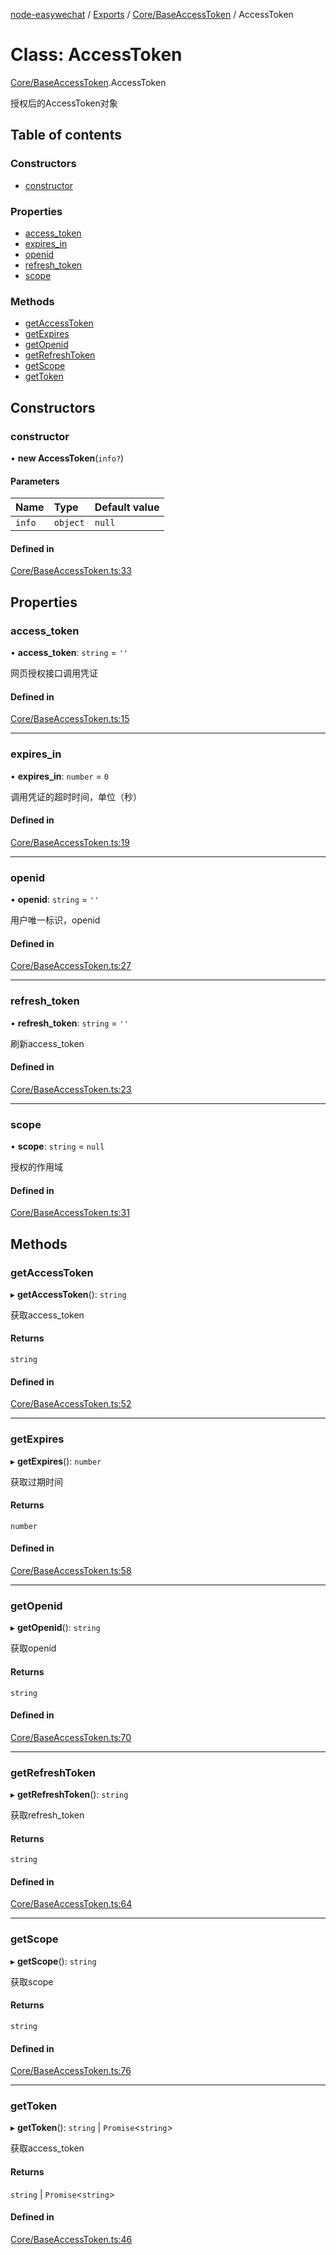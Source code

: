[node-easywechat](../README.md) / [Exports](../modules.md) / [Core/BaseAccessToken](../modules/Core_BaseAccessToken.md) / AccessToken

# Class: AccessToken

[Core/BaseAccessToken](../modules/Core_BaseAccessToken.md).AccessToken

授权后的AccessToken对象

## Table of contents

### Constructors

- [constructor](Core_BaseAccessToken.AccessToken.md#constructor)

### Properties

- [access\_token](Core_BaseAccessToken.AccessToken.md#access_token)
- [expires\_in](Core_BaseAccessToken.AccessToken.md#expires_in)
- [openid](Core_BaseAccessToken.AccessToken.md#openid)
- [refresh\_token](Core_BaseAccessToken.AccessToken.md#refresh_token)
- [scope](Core_BaseAccessToken.AccessToken.md#scope)

### Methods

- [getAccessToken](Core_BaseAccessToken.AccessToken.md#getaccesstoken)
- [getExpires](Core_BaseAccessToken.AccessToken.md#getexpires)
- [getOpenid](Core_BaseAccessToken.AccessToken.md#getopenid)
- [getRefreshToken](Core_BaseAccessToken.AccessToken.md#getrefreshtoken)
- [getScope](Core_BaseAccessToken.AccessToken.md#getscope)
- [getToken](Core_BaseAccessToken.AccessToken.md#gettoken)

## Constructors

### constructor

• **new AccessToken**(`info?`)

#### Parameters

| Name | Type | Default value |
| :------ | :------ | :------ |
| `info` | `object` | `null` |

#### Defined in

[Core/BaseAccessToken.ts:33](https://github.com/hpyer/node-easywechat/blob/3eacadb/src/Core/BaseAccessToken.ts#L33)

## Properties

### access\_token

• **access\_token**: `string` = `''`

网页授权接口调用凭证

#### Defined in

[Core/BaseAccessToken.ts:15](https://github.com/hpyer/node-easywechat/blob/3eacadb/src/Core/BaseAccessToken.ts#L15)

___

### expires\_in

• **expires\_in**: `number` = `0`

调用凭证的超时时间，单位（秒）

#### Defined in

[Core/BaseAccessToken.ts:19](https://github.com/hpyer/node-easywechat/blob/3eacadb/src/Core/BaseAccessToken.ts#L19)

___

### openid

• **openid**: `string` = `''`

用户唯一标识，openid

#### Defined in

[Core/BaseAccessToken.ts:27](https://github.com/hpyer/node-easywechat/blob/3eacadb/src/Core/BaseAccessToken.ts#L27)

___

### refresh\_token

• **refresh\_token**: `string` = `''`

刷新access_token

#### Defined in

[Core/BaseAccessToken.ts:23](https://github.com/hpyer/node-easywechat/blob/3eacadb/src/Core/BaseAccessToken.ts#L23)

___

### scope

• **scope**: `string` = `null`

授权的作用域

#### Defined in

[Core/BaseAccessToken.ts:31](https://github.com/hpyer/node-easywechat/blob/3eacadb/src/Core/BaseAccessToken.ts#L31)

## Methods

### getAccessToken

▸ **getAccessToken**(): `string`

获取access_token

#### Returns

`string`

#### Defined in

[Core/BaseAccessToken.ts:52](https://github.com/hpyer/node-easywechat/blob/3eacadb/src/Core/BaseAccessToken.ts#L52)

___

### getExpires

▸ **getExpires**(): `number`

获取过期时间

#### Returns

`number`

#### Defined in

[Core/BaseAccessToken.ts:58](https://github.com/hpyer/node-easywechat/blob/3eacadb/src/Core/BaseAccessToken.ts#L58)

___

### getOpenid

▸ **getOpenid**(): `string`

获取openid

#### Returns

`string`

#### Defined in

[Core/BaseAccessToken.ts:70](https://github.com/hpyer/node-easywechat/blob/3eacadb/src/Core/BaseAccessToken.ts#L70)

___

### getRefreshToken

▸ **getRefreshToken**(): `string`

获取refresh_token

#### Returns

`string`

#### Defined in

[Core/BaseAccessToken.ts:64](https://github.com/hpyer/node-easywechat/blob/3eacadb/src/Core/BaseAccessToken.ts#L64)

___

### getScope

▸ **getScope**(): `string`

获取scope

#### Returns

`string`

#### Defined in

[Core/BaseAccessToken.ts:76](https://github.com/hpyer/node-easywechat/blob/3eacadb/src/Core/BaseAccessToken.ts#L76)

___

### getToken

▸ **getToken**(): `string` \| `Promise`<`string`\>

获取access_token

#### Returns

`string` \| `Promise`<`string`\>

#### Defined in

[Core/BaseAccessToken.ts:46](https://github.com/hpyer/node-easywechat/blob/3eacadb/src/Core/BaseAccessToken.ts#L46)

